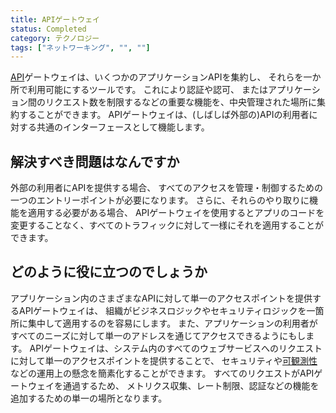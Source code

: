 ```yaml
---
title: APIゲートウェイ
status: Completed
category: テクノロジー
tags: ["ネットワーキング", "", ""]
---
```


[API](/ja/application-programming-interface/)ゲートウェイは、いくつかのアプリケーションAPIを集約し、
それらを一か所で利用可能にするツールです。
これにより認証や認可、
またはアプリケーション間のリクエスト数を制限するなどの重要な機能を、中央管理された場所に集約することができます。
APIゲートウェイは、(しばしば外部の)APIの利用者に対する共通のインターフェースとして機能します。

## 解決すべき問題はなんですか

外部の利用者にAPIを提供する場合、
すべてのアクセスを管理・制御するための一つのエントリーポイントが必要になります。
さらに、それらのやり取りに機能を適用する必要がある場合、
APIゲートウェイを使用するとアプリのコードを変更することなく、すべてのトラフィックに対して一様にそれを適用することができます。

## どのように役に立つのでしょうか

アプリケーション内のさまざまなAPIに対して単一のアクセスポイントを提供するAPIゲートウェイは、
組織がビジネスロジックやセキュリティロジックを一箇所に集中して適用するのを容易にします。
また、アプリケーションの利用者がすべてのニーズに対して単一のアドレスを通じてアクセスできるようにもします。
APIゲートウェイは、システム内のすべてのウェブサービスへのリクエストに対して単一のアクセスポイントを提供することで、
セキュリティや[可観測性](/ja/observability/)などの運用上の懸念を簡素化することができます。
すべてのリクエストがAPIゲートウェイを通過するため、
メトリクス収集、レート制限、認証などの機能を追加するための単一の場所となります。
